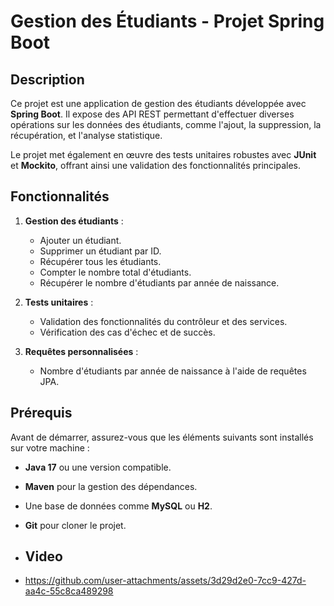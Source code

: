 # Gestion des Étudiants - Projet Spring Boot

## Description
Ce projet est une application de gestion des étudiants développée avec **Spring Boot**. Il expose des API REST permettant d'effectuer diverses opérations sur les données des étudiants, comme l'ajout, la suppression, la récupération, et l'analyse statistique.

Le projet met également en œuvre des tests unitaires robustes avec **JUnit** et **Mockito**, offrant ainsi une validation des fonctionnalités principales.

## Fonctionnalités
1. **Gestion des étudiants** :
   - Ajouter un étudiant.
   - Supprimer un étudiant par ID.
   - Récupérer tous les étudiants.
   - Compter le nombre total d'étudiants.
   - Récupérer le nombre d'étudiants par année de naissance.

2. **Tests unitaires** :
   - Validation des fonctionnalités du contrôleur et des services.
   - Vérification des cas d'échec et de succès.

3. **Requêtes personnalisées** :
   - Nombre d'étudiants par année de naissance à l'aide de requêtes JPA.

## Prérequis
Avant de démarrer, assurez-vous que les éléments suivants sont installés sur votre machine :
- **Java 17** ou une version compatible.
- **Maven** pour la gestion des dépendances.
- Une base de données comme **MySQL** ou **H2**.
- **Git** pour cloner le projet.

- ## Video
- https://github.com/user-attachments/assets/3d29d2e0-7cc9-427d-aa4c-55c8ca489298


